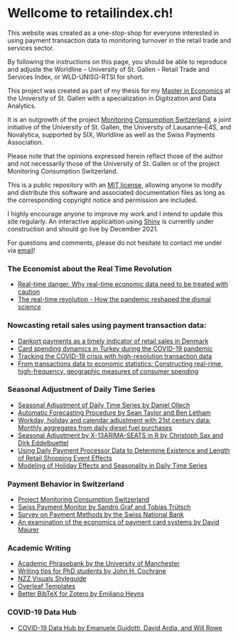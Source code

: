 # Wellcome to retailindex.ch!

This website was created as a one-stop-shop for everyone interested in using payment transaction data to monitoring turnover in the retail trade and services sector.

By following the instructions on this page, you should be able to reproduce and adjuste the Worldline - University of St. Gallen - Retail Trade and Services Index, or WLD-UNISG-RTSI for short.

This project was created as part of my thesis for my [Master in Economics](https://www.unisg.ch/en/studium/master/volkswirtschaftslehre) at the University of St. Gallen with a specialization in Digitization and Data Analytics.

It is an outgrowth of the project [Monitoring Consumption Switzerland](https://monitoringconsumption.com/), a joint initiative of the University of St. Gallen, the University of Lausanne–E4S, and Novalytica, supported by SIX, Worldline as well as the Swiss Payments Association.

Please note that the opinions expressed herein reflect those of the author and not necessarily those of the University of St. Gallen or of the project Monitoring Consumption Switzerland.

This is a public repository with an [MIT license](https://choosealicense.com/licenses/mit/), allowing anyone to modify and distribute this software and associated documentation files as long as the corresponding copyright notice and permission are included.

I highly encourage anyone to improve my work and I intend to update this site regularly. An interactive applicaition using [Shiny](shiny.rstudio.com/) is currently under construction and should go live by December 2021.

For questions and comments, please do not hesitate to contact me under via [email](mailto:matthias.spichiger@outlook.de?subject=[GitHub]%20Retail%20Index)!

### The Economist about the Real Time Revolution
- [Real-time danger. Why real-time economic data need to be treated with caution](https://www.economist.com/finance-and-economics/2020/07/23/why-real-time-economic-data-need-to-be-treated-with-caution)
- [The real-time revolution - How the pandemic reshaped the dismal science](https://www.economist.com/briefing/2021/10/23/enter-third-wave-economics)

### Nowcasting retail sales using payment transaction data:
- [Dankort payments as a timely indicator of retail sales in Denmark](http://hdl.handle.net/10419/82313)
- [Card spending dynamics in Turkey during the COVID-19 pandemic](https://doi.org/10.1016/j.cbrev.2021.07.002)
- [Tracking the COVID-19 crisis with high-resolution transaction data](https://doi.org/10.1098/rsos.210218)
- [From transactions data to economic statistics: Constructing real-rime, high-frequency, geographic measures of consumer spending](https://www.nber.org/books-and-chapters/big-data-twenty-first-century-economic-statistics/transactions-data-economic-statistics-constructing-real-time-high-frequency-geographic-measures)

### Seasonal Adjustment of Daily Time Series
- [Seasonal Adjustment of Daily Time Series by Daniel Ollech](https://www.bundesbank.de/resource/blob/763892/0d1c33f19a204e2233a6fccc6e802487/mL/2018-10-17-dkp-41-data.pdf)
- [Automatic Forecasting Procedure by Sean Taylor and Ben Letham](https://doi.org/10.1080/00031305.2017.1380080)
- [Workday, holiday and calendar adjustment with 21st century data: Monthly aggregates from daily diesel fuel purchases](https://www.nber.org/papers/w16897)
- [Seasonal Adjustment by X-13ARIMA-SEATS in R by Christoph Sax and Dirk Eddelbuettel](https://doi.org/10.18637/jss.v087.i11)
- [Using Daily Payment Processor Data to Determine Existence and Length of Retail Shopping Event Effects](https://www.census.gov/library/working-papers/2019/econ/adep-wp-hutchinson-czaplicki.html)
- [Modeling of Holiday Effects and Seasonality in Daily Time Series](https://www.census.gov/library/working-papers/2018/adrm/rrs2018-01.html)

### Payment Behavior in Switzerland
- [Project Monitoring Consumption Switzerland](https://monitoringconsumption.com/)
- [Swiss Payment Monitor by Sandro Graf and Tobias Trütsch](https://en.swisspaymentmonitor.ch/)
- [Survey on Payment Methods by the Swiss National Bank](https://www.snb.ch/en/iabout/paytrans/paytrans_surveys/id/paytrans_survey_2020)
- [An examination of the economics of payment card systems by David Maurer](https://www.snb.ch/en/mmr/reference/Zahlungskarten/source/Zahlungskarten.en.pdf)

### Academic Writing
- [Academic Phrasebank by the University of Manchester](https://www.phrasebank.manchester.ac.uk/)
- [Writing tips for PhD students by John H. Cochrane](https://www.johnhcochrane.com/research-all/writing-tips-for-phd-studentsnbsp)
- [NZZ Visuals Styleguide](https://nzzdev.github.io/Storytelling-Styleguide/#/)
- [Overleaf Templates](https://de.overleaf.com/latex/templates)
- [Better BibTeX for Zotero by Emiliano Heyns](https://retorque.re/zotero-better-bibtex/)

### COVID-19 Data Hub
- [COVID-19 Data Hub by Emanuele Guidotti, David Ardia, and Will Rowe](https://doi.org/10.21105/joss.02376)
